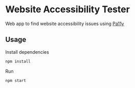 # Website Accessibility Tester

Web app to find website accessibility issues using [Pa11y](https://github.com/pa11y/pa11y)

## Usage

Install dependencies

```bash
npm install
```

Run

```bash
npm start
```
